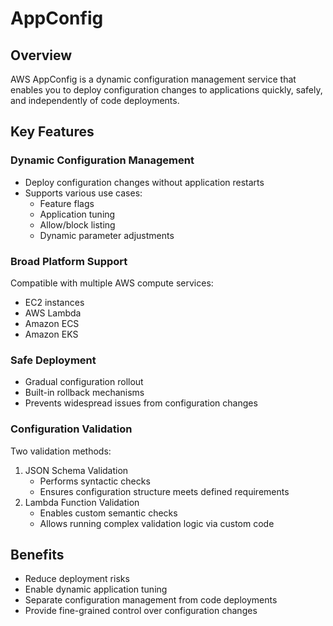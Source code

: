 # AppConfig

## Overview
AWS AppConfig is a dynamic configuration management service that enables you to deploy configuration changes to applications quickly, safely, and independently of code deployments.

## Key Features

### Dynamic Configuration Management
* Deploy configuration changes without application restarts
* Supports various use cases:
  * Feature flags
  * Application tuning
  * Allow/block listing
  * Dynamic parameter adjustments

### Broad Platform Support
Compatible with multiple AWS compute services:
* EC2 instances
* AWS Lambda
* Amazon ECS
* Amazon EKS

### Safe Deployment
* Gradual configuration rollout
* Built-in rollback mechanisms
* Prevents widespread issues from configuration changes

### Configuration Validation
Two validation methods:
1. JSON Schema Validation
   * Performs syntactic checks
   * Ensures configuration structure meets defined requirements
2. Lambda Function Validation
   * Enables custom semantic checks
   * Allows running complex validation logic via custom code

## Benefits
* Reduce deployment risks
* Enable dynamic application tuning
* Separate configuration management from code deployments
* Provide fine-grained control over configuration changes
